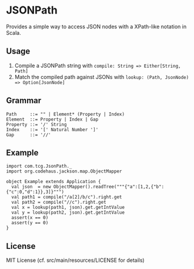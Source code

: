 JSONPath
========

Provides a simple way to access JSON nodes with a XPath-like notation in Scala.

Usage
-----

1. Compile a JSONPath string with
   `compile: String => Either[String, Path]`
2. Match the compiled path against JSONs with
   `lookup: (Path, JsonNode) => Option[JsonNode]`

Grammar
-------

    Path     ::= "" | Element* (Property | Index)
    Element  ::= Property | Index | Gap
    Property ::= '/' String
    Index    ::= '[' Natural Number ']'
    Gap      ::= '//'

Example
-------

    import com.tcg.JsonPath._
    import org.codehaus.jackson.map.ObjectMapper

    object Example extends Application {
      val json  = new ObjectMapper().readTree("""{"a":[1,2,{"b":{"c":0,"d":1}},3]}""")
      val path1 = compile("/a[2]/b/c").right.get
      val path2 = compile("//c").right.get
      val x = lookup(path1, json).get.getIntValue
      val y = lookup(path2, json).get.getIntValue
      assert(x == 0)
      assert(y == 0)
    }

License
-------

MIT License (cf. src/main/resources/LICENSE for details)

